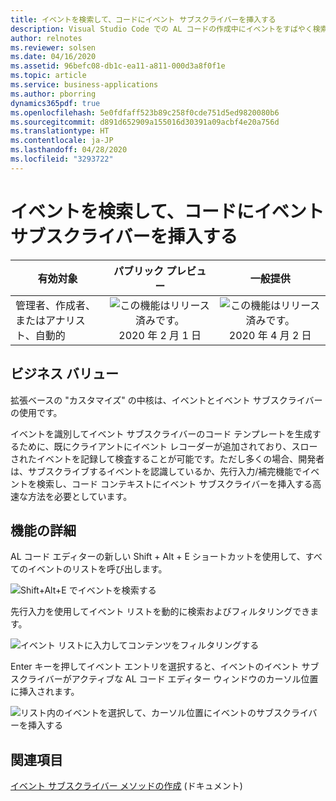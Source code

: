 ```yaml
---
title: イベントを検索して、コードにイベント サブスクライバーを挿入する
description: Visual Studio Code での AL コードの作成中にイベントをすばやく検索し、選択したイベントに対するイベント サブスクライバーをコードに挿入します。
author: relnotes
ms.reviewer: solsen
ms.date: 04/16/2020
ms.assetid: 96befc08-db1c-ea11-a811-000d3a8f0f1e
ms.topic: article
ms.service: business-applications
ms.author: pborring
dynamics365pdf: true
ms.openlocfilehash: 5e0fdfaff523b89c258f0cde751d5ed9820080b6
ms.sourcegitcommit: d891d652909a155016d30391a09acbf4e20a756d
ms.translationtype: HT
ms.contentlocale: ja-JP
ms.lasthandoff: 04/28/2020
ms.locfileid: "3293722"
---
```

# <a name="look-up-events-and-insert-event-subscriber-in-code"></a>イベントを検索して、コードにイベント サブスクライバーを挿入する


| 有効対象    |  パブリック プレビュー | 一般提供 | 
| ---------- | :----------: |:----------: |
|管理者、作成者、またはアナリスト、自動的|![この機能はリリース済みです。](/dynamics365-release-plan/media/green-checkmark.png "この機能はリリース済みです。") 2020 年 2 月 1 日| ![この機能はリリース済みです。](/dynamics365-release-plan/media/green-checkmark.png "この機能はリリース済みです。") 2020 年 4 月 2 日|


## <a name="business-value"></a>ビジネス バリュー
<!-- bv start -->
拡張ベースの "カスタマイズ" の中核は、イベントとイベント サブスクライバーの使用です。 

イベントを識別してイベント サブスクライバーのコード テンプレートを生成するために、既にクライアントにイベント レコーダーが追加されており、スローされたイベントを記録して検査することが可能です。ただし多くの場合、開発者は、サブスクライブするイベントを認識しているか、先行入力/補完機能でイベントを検索し、コード コンテキストにイベント サブスクライバーを挿入する高速な方法を必要としています。
<!-- bv end -->



## <a name="feature-details"></a>機能の詳細
<!--feature detail start -->
AL コード エディターの新しい Shift + Alt + E ショートカットを使用して、すべてのイベントのリストを呼び出します。 

![Shift+Alt+E でイベントを検索する](media/event-lookup.png "Shift+Alt+E でイベントを検索する")

先行入力を使用してイベント リストを動的に検索およびフィルタリングできます。

![イベント リストに入力してコンテンツをフィルタリングする](media/event-lookup-type-ahead.png "イベント リストに入力してコンテンツをフィルタリングする")

Enter キーを押してイベント エントリを選択すると、イベントのイベント サブスクライバーがアクティブな AL コード エディター ウィンドウのカーソル位置に挿入されます。

![リスト内のイベントを選択して、カーソル位置にイベントのサブスクライバーを挿入する](media/event-subscriber-insert.png "リスト内のイベントを選択して、カーソル位置にイベントのサブスクライバーを挿入する")
<!--feature detail end -->










## <a name="see-also"></a>関連項目

<!--docs start-->
[イベント サブスクライバー メソッドの作成](https://docs.microsoft.com/dynamics365/business-central/dev-itpro/developer/devenv-subscribing-to-events#creating-an-event-subscriber-method) (ドキュメント)
<!--docs end-->
